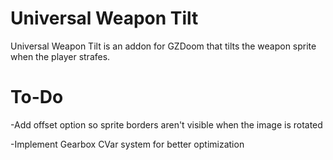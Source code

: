 # Universal Weapon Tilt

Universal Weapon Tilt is an addon for GZDoom that tilts the weapon sprite when the player strafes.

# To-Do

-Add offset option so sprite borders aren't visible when the image is rotated

-Implement Gearbox CVar system for better optimization 

